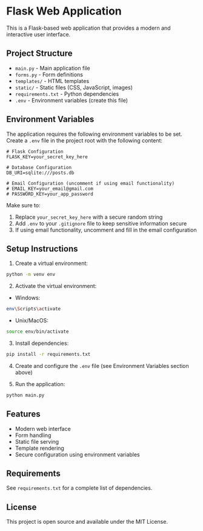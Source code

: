 # Flask Web Application

This is a Flask-based web application that provides a modern and interactive user interface.

## Project Structure

- `main.py` - Main application file
- `forms.py` - Form definitions
- `templates/` - HTML templates
- `static/` - Static files (CSS, JavaScript, images)
- `requirements.txt` - Python dependencies
- `.env` - Environment variables (create this file)

## Environment Variables

The application requires the following environment variables to be set. Create a `.env` file in the project root with the following content:

```
# Flask Configuration
FLASK_KEY=your_secret_key_here

# Database Configuration
DB_URI=sqlite:///posts.db

# Email Configuration (uncomment if using email functionality)
# EMAIL_KEY=your_email@gmail.com
# PASSWORD_KEY=your_app_password
```

Make sure to:
1. Replace `your_secret_key_here` with a secure random string
2. Add `.env` to your `.gitignore` file to keep sensitive information secure
3. If using email functionality, uncomment and fill in the email configuration

## Setup Instructions

1. Create a virtual environment:
```bash
python -m venv env
```

2. Activate the virtual environment:
- Windows:
```bash
env\Scripts\activate
```
- Unix/MacOS:
```bash
source env/bin/activate
```

3. Install dependencies:
```bash
pip install -r requirements.txt
```

4. Create and configure the `.env` file (see Environment Variables section above)

5. Run the application:
```bash
python main.py
```

## Features

- Modern web interface
- Form handling
- Static file serving
- Template rendering
- Secure configuration using environment variables

## Requirements

See `requirements.txt` for a complete list of dependencies.

## License

This project is open source and available under the MIT License. 